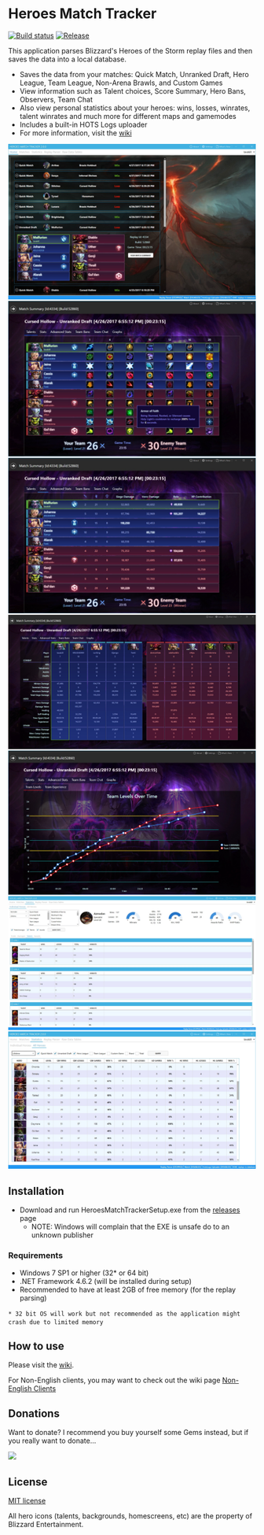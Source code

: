 # Heroes Match Tracker

[![Build status](https://ci.appveyor.com/api/projects/status/9ufforppr67h7low/branch/master?svg=true)](https://ci.appveyor.com/project/koliva8245/heroesparserdata/branch/master)
[![Release](https://img.shields.io/github/release/koliva8245/HeroesMatchTracker.svg)](https://github.com/koliva8245/HeroesMatchTracker/releases/latest)

This application parses Blizzard's Heroes of the Storm replay files and then saves the data into a local database.  
- Saves the data from your matches: Quick Match, Unranked Draft, Hero League, Team League, Non-Arena Brawls, and Custom Games
- View information such as Talent choices, Score Summary, Hero Bans, Observers, Team Chat
- Also view personal statistics about your heroes: wins, losses, winrates, talent winrates and much more for different maps and gamemodes
- Includes a built-in HOTS Logs uploader
- For more information, visit the [wiki](https://github.com/koliva8245/HeroesParserData/wiki)

![HeroesMatchTracker](/HeroesMatchTracker/Resources/Images/HMT_2_0_0_Homescreen.jpg)
![HeroesMatchTracker](/HeroesMatchTracker/Resources/Images/HMT_2_0_0_Summary_Talent.jpg)
![HeroesMatchTracker](/HeroesMatchTracker/Resources/Images/HMT_2_0_0_Summary_Stats.jpg)
![HeroesMatchTracker](/HeroesMatchTracker/Resources/Images/HMT_2_0_0_Summary_AdvStats.jpg)
![HeroesMatchTracker](/HeroesMatchTracker/Resources/Images/HMT_2_0_0_Summary_Graph_TeamLevels.jpg)
![HeroesMatchTracker](/HeroesMatchTracker/Resources/Images/HMT_2_0_0_Stats_Hero.jpg)
![HeroesMatchTracker](/HeroesMatchTracker/Resources/Images/HMT_2_0_0_Stats_AllHero.jpg)

## Installation
- Download and run HeroesMatchTrackerSetup.exe from the [releases](https://github.com/koliva8245/HeroesMatchTracker/releases) page
  - NOTE: Windows will complain that the EXE is unsafe do to an unknown publisher
### Requirements
- Windows 7 SP1 or higher (32* or 64 bit)
- .NET Framework 4.6.2 (will be installed during setup)
- Recommended to have at least 2GB of free memory (for the replay parsing)

`* 32 bit OS will work but not recommended as the application might crash due to limited memory`

## How to use
Please visit the [wiki](https://github.com/koliva8245/HeroesMatchTracker/wiki).

For Non-English clients, you may want to check out the wiki page [Non-English Clients](https://github.com/koliva8245/HeroesMatchTracker/wiki/Non-English-Clients)

## Donations
Want to donate? I recommend you buy yourself some Gems instead, but if you really want to donate...

[![](https://www.paypalobjects.com/en_US/i/btn/btn_donateCC_LG.gif)](https://www.paypal.com/cgi-bin/webscr?cmd=_donations&business=NSU3A249LKG4C&lc=US&item_name=Heroes%20Match%20Tracker&currency_code=USD&bn=PP%2dDonationsBF%3abtn_donateCC_LG%2egif%3aNonHosted)

## License
[MIT license](/LICENSE.txt)

All hero icons (talents, backgrounds, homescreens, etc) are the property of Blizzard Entertainment.
